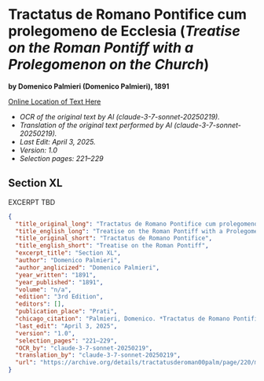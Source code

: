 # Tractatus de Romano Pontifice cum prolegomeno de Ecclesia (*Treatise on the Roman Pontiff with a Prolegomenon on the Church*)

**by Domenico Palmieri (Domenico Palmieri), 1891**

[Online Location of Text Here](https://archive.org/details/tractatusderoman00palm/page/220/mode/2up?view=theater)

- *OCR of the original text by AI (claude-3-7-sonnet-20250219).*
- *Translation of the original text performed by AI (claude-3-7-sonnet-20250219).*
- *Last Edit: April 3, 2025.*
- *Version: 1.0*
- *Selection pages: 221–229*

## Section XL

EXCERPT TBD

```json
{
  "title_original_long": "Tractatus de Romano Pontifice cum prolegomeno de Ecclesia",
  "title_english_long": "Treatise on the Roman Pontiff with a Prolegomenon on the Church",
  "title_original_short": "Tractatus de Romano Pontifice",
  "title_english_short": "Treatise on the Roman Pontiff",
  "excerpt_title": "Section XL",
  "author": "Domenico Palmieri",
  "author_anglicized": "Domenico Palmieri",
  "year_written": "1891",
  "year_published": "1891",
  "volume": "n/a",
  "edition": "3rd Edition",
  "editors": [],
  "publication_place": "Prati",
  "chicago_citation": "Palmieri, Domenico. *Tractatus de Romano Pontifice cum prolegomeno de Ecclesia*, 3rd ed. Prati: Ex Officina Libraria Giachetti, Filii et Soc., 1902.",
  "last_edit": "April 3, 2025",
  "version": "1.0",
  "selection_pages": "221–229",
  "OCR_by": "claude-3-7-sonnet-20250219",
  "translation_by": "claude-3-7-sonnet-20250219",
  "url": "https://archive.org/details/tractatusderoman00palm/page/220/mode/2up?view=theater"
}
```
